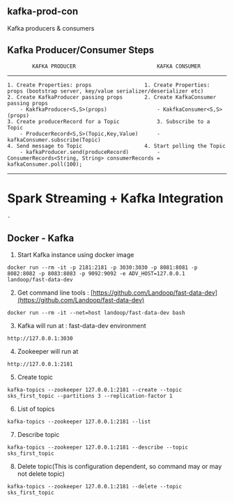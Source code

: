 ## kafka-prod-con
Kafka producers &amp; consumers

## Kafka Producer/Consumer Steps

			KAFKA PRODUCER							KAFKA CONSUMER 			
-------------------------------------------------------------------------------------------------------------------------
	1. Create Properties: props					1. Create Properties: props (bootstrap server, key/value serializer/deserializer etc)
	2. Create KafkaProducer passing props		2. Create KafkaConsumer passing props
		- KakfkaProducer<S,S>(props)				- KakfkaConsumer<S,S>(props)
	3. Create producerRecord for a Topic			3. Subscribe to a Topic
		- ProducerRecord<S,S>(Topic,Key,Value)		- kafkaConsumer.subscribe(Topic)
	4. Send message to Topic					4. Start polling the Topic
		- kafkaProducer.send(produceRecord)			- ConsumerRecords<String, String> consumerRecords = kafkaConsumer.poll(100);
-------------------------------------------------------------------------------------------------------------------------

# Spark Streaming + Kafka Integration

	- 

## Docker - Kafka

1. Start Kafka instance using docker image

  `docker run --rm -it -p 2181:2181 -p 3030:3030 -p 8081:8081 -p 8082:8082 -p 8083:8083 -p 9092:9092 -e ADV_HOST=127.0.0.1 landoop/fast-data-dev`

2. Get command line tools : [https://github.com/Landoop/fast-data-dev](https://github.com/Landoop/fast-data-dev)

  `docker run --rm -it --net=host landoop/fast-data-dev bash`

3. Kafka will run at : fast-data-dev environment

  `http://127.0.0.1:3030`

4. Zookeeper will run at

  `http://127.0.0.1:2181`

5. Create topic

  `kafka-topics --zookeeper 127.0.0.1:2181 --create --topic sks_first_topic --partitions 3 --replication-factor 1`

6. List of topics

  `kafka-topics --zookeeper 127.0.0.1:2181 --list`

7. Describe topic

  `kafka-topics --zookeeper 127.0.0.1:2181 --describe --topic sks_first_topic`

8. Delete topic(This is configuration dependent, so command may or may not delete topic)

  `kafka-topics --zookeeper 127.0.0.1:2181 --delete --topic sks_first_topic`
  
  
  
